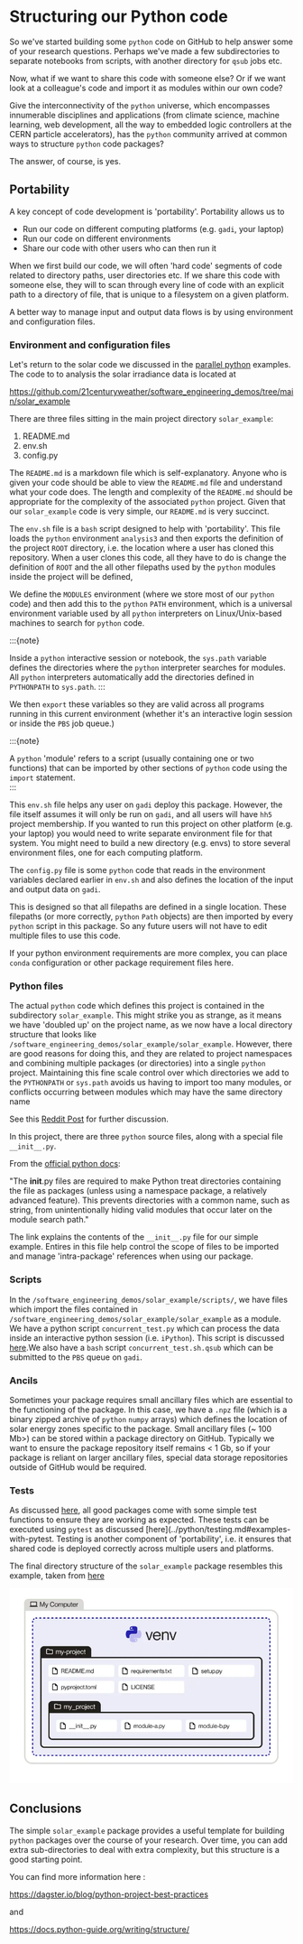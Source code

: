# Structuring our Python code

So we've started building some `python` code on GitHub to help answer some of your research questions. Perhaps we've made a few subdirectories to separate notebooks from scripts, with another directory for `qsub` jobs etc.

Now, what if we want to share this code with someone else?  Or if we want look at a colleague's code and import it as modules within our own code?

Give the interconnectivity of the `python` universe, which encompasses innumerable disciplines and applications (from climate science, machine learning, web development, all the way to embedded logic controllers at the CERN particle accelerators), has the `python` community arrived at common ways to structure `python` code packages?

The answer, of course, is yes.

## Portability ##

A key concept of code development is 'portability'. Portability allows us to
- Run our code on different computing platforms (e.g. `gadi`, your laptop)
- Run our code on different environments
- Share our code with other users who can then run it 

When we first build our code, we will often 'hard code' segments of code related to directory paths, user directories etc. If we share this code with someone else, they will to scan through every line of code with an explicit path to a directory of file, that is unique to a filesystem on a given platform.

A better way to manage input and output data flows is by using environment and configuration files.

### Environment and configuration files ###

Let's return to the solar code we discussed in the [parallel python](../python/concurrent_futures.md) examples. The code to to analysis the solar irradiance data is located at 

https://github.com/21centuryweather/software_engineering_demos/tree/main/solar_example

There are three files sitting in the main project directory `solar_example`:
1. README.md
2. env.sh
3. config.py

The `README.md` is a markdown file which is self-explanatory. Anyone who is given your code should be able to view the `README.md` file and understand what your code does. The length and complexity of the `README.md` should be appropriate for the complexity of the associated `python` project. Given that our `solar_example` code is very simple, our `README.md` is very succinct.

The `env.sh` file is a `bash` script designed to help with 'portability'. This file loads the `python` environment `analysis3` and then exports the definition of the project `ROOT` directory, i.e. the location where a user has cloned this repository. When a user clones this code, all they have to do is change the definition of `ROOT` and the all other filepaths used by the `python` modules inside the project will be defined, 

We define the `MODULES` environment (where we store most of our `python` code) and then add this to the `python` `PATH` environment, which is a universal environment variable used by all `python` interpreters on Linux/Unix-based machines to search for `python` code.

:::{note}

Inside a `python` interactive session or notebook, the `sys.path` variable defines the directories where the `python` interpreter searches for modules. All `python` interpreters automatically add the directories defined in `PYTHONPATH` to `sys.path`.
:::

We then `export` these variables so they are valid across all programs running in this current environment (whether it's an interactive login session or inside the `PBS` job queue.)

:::{note}

A `python` 'module' refers to a script (usually containing one or two functions) that can be imported by other sections of `python` code using the `import` statement.  
:::

This `env.sh` file helps any user on `gadi` deploy this package. However, the file itself assumes it will only be run on `gadi`, and all users will have `hh5` project membership.  If you wanted to run this project on other platform (e.g. your laptop) you would need to write separate environment file for that system. You might need to build a new directory (e.g. envs) to store several environment files, one for each computing platform.

The `config.py` file is some `python` code that reads in the environment variables declared earlier in `env.sh` and also defines the location of the input and output data on `gadi`.

This is designed so that all filepaths are defined in a single location. These filepaths (or more correctly, `python` `Path` objects) are then imported by every `python` script in this package. So any future users will not have to edit multiple files to use this code.

If your python environment requirements are more complex, you can place `conda` configuration or other package requirement files here.

### Python files ###

The actual `python` code which defines this project is contained in the subdirectory `solar_example`. This might strike you as strange, as it means we have 'doubled up' on the project name, as we now have a local directory structure that looks like `/software_engineering_demos/solar_example/solar_example`. However, there are good reasons for doing this, and they are related to project namespaces and combining multiple packages (or directories) into a single `python` project. Maintaining this fine scale control over which directories we add to the `PYTHONPATH` or `sys.path` avoids us having to import too many modules, or conflicts occurring between modules which may have the same directory name

See this [Reddit Post](https://www.reddit.com/r/learnpython/comments/12wf3qe/why_have_a_folder_with_the_same_name_as_your_root/) for further discussion.

In this project, there are three `python` source files, along with a special file `__init__.py`.  

From the [official python docs](https://docs.python.org/3/tutorial/modules.html):

"The __init__.py files are required to make Python treat directories containing the file as packages (unless using a namespace package, a relatively advanced feature). This prevents directories with a common name, such as string, from unintentionally hiding valid modules that occur later on the module search path."

The link explains the contents of the `__init__.py` file for our simple example. Entires in this file help control the scope of files to be imported and manage 'intra-package' references when using our package.

### Scripts ###

In the `/software_engineering_demos/solar_example/scripts/`, we have files which import the files contained in `/software_engineering_demos/solar_example/solar_example` as a module. We have a python script `concurrent_test.py` which can process the data inside an interactive python session (i.e. `iPython`). This script is discussed [here](../python/concurrent_futures.md#an-example-using-concurrent-futures).We also have a `bash` script `concurrent_test.sh.qsub` which can be submitted to the `PBS` queue on `gadi`. 

### Ancils ###

Sometimes your package requires small ancillary files which are essential to the functioning of the package. In this case, we have a `.npz` file (which is a binary zipped archive of `python` `numpy` arrays) which defines the location of solar energy zones specific to the package. Small ancillary files (~ 100 Mb>) can be stored within a package directory on GitHub. Typically we want to ensure the package repository itself remains < 1 Gb, so if your package is reliant on larger ancillary files, special data storage repositories outside of GitHub would be required.

### Tests ##

As discussed [here](../python/testing.md), all good packages come with some simple test functions to ensure they are working as expected. These tests can be executed using `pytest` as discussed [here](../python/testing.md#examples-with-pytest. Testing is another component of 'portability', i.e. it ensures that shared code is deployed correctly across multiple users and platforms.

The final directory structure of the `solar_example` package resembles this example, taken from [here](https://dagster.io/blog/python-project-best-practices)

![Sample project layout](images/project.png)

## Conclusions

The simple `solar_example` package provides a useful template for building `python` packages over the course of your research. Over time, you can add extra sub-directories to deal with extra complexity, but this structure is a good starting point.

You can find more information here : 

https://dagster.io/blog/python-project-best-practices

and 

https://docs.python-guide.org/writing/structure/